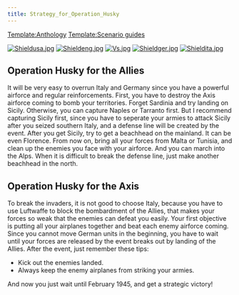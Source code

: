 ```yaml
---
title: Strategy_for_Operation_Husky
---
```



[Template:Anthology](/wiki/index.php?title=Template:Anthology&action=edit&redlink=1 "Template:Anthology (page does not exist)")
[Template:Scenario
guides](/wiki/index.php?title=Template:Scenario_guides&action=edit&redlink=1 "Template:Scenario guides (page does not exist)")

[![Shieldusa.jpg](/images/b/b4/Shieldusa.jpg)](/wiki/File:Shieldusa.jpg)
[![Shieldeng.jpg](/images/c/c2/Shieldeng.jpg)](/wiki/File:Shieldeng.jpg)
[![Vs.jpg](/images/9/93/Vs.jpg)](/wiki/File:Vs.jpg)
[![Shieldger.jpg](/images/7/71/Shieldger.jpg)](/wiki/File:Shieldger.jpg)
[![Shieldita.jpg](/images/2/23/Shieldita.jpg)](/wiki/File:Shieldita.jpg)

##  Operation Husky for the Allies 

It will be very easy to overrun Italy and Germany since you have a
powerful airforce and regular reinforcements. First, you have to destroy
the Axis airforce coming to bomb your territories. Forget Sardinia and
try landing on Sicily. Otherwise, you can capture Naples or Tarranto
first. But I recommend capturing Sicily first, since you have to
seperate your armies to attack Sicily after you seized southern Italy,
and a defense line will be created by the event. After you get Sicily,
try to get a beachhead on the mainland. It can be even Florence. From
now on, bring all your forces from Malta or Tunisia, and clean up the
enemies you face with your airforce. And you can march into the Alps.
When it is difficult to break the defense line, just make another
beachhead in the north.

##  Operation Husky for the Axis 

To break the invaders, it is not good to choose Italy, because you have
to use Luftwaffe to block the bombardment of the Allies, that makes your
forces so weak that the enemies can defeat you easily. Your first
objective is putting all your airplanes together and beat each enemy
airforce coming. Since you cannot move German units in the beginning,
you have to wait until your forces are released by the event breaks out
by landing of the Allies. After the event, just remember these tips:

-   Kick out the enemies landed.
-   Always keep the enemy airplanes from striking your armies.

And now you just wait until February 1945, and get a strategic victory!
